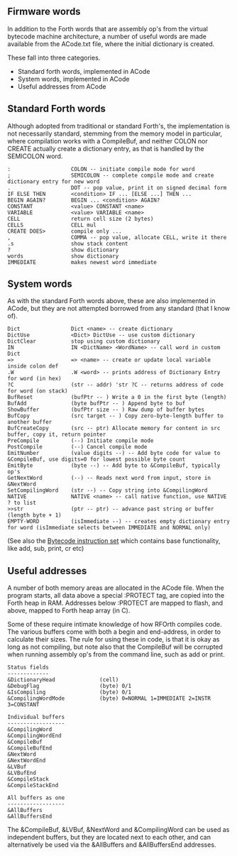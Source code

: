 Firmware words
--------------
In addition to the Forth words that are assembly op's from the virtual
bytecode machine architecture, a number of useful words are made available
from the ACode.txt file, where the initial dictionary is created.

These fall into three categories.

- Standard forth words, implemented in ACode
- System words, implemented in ACode
- Useful addresses from ACode

Standard Forth words
--------------------
Although adopted from traditional or standard Forth's, the implementation
is not necessarily standard, stemming from the memory model in particular, 
where compilation works with a CompileBuf, and neither COLON nor CREATE actually
create a dictionary entry, as that is handled by the SEMICOLON word.

```
:                   COLON -- initiate compile mode for word
;                   SEMICOLON -- complete compile mode and create dictionary entry for new word
.                   DOT -- pop value, print it on signed decimal form
IF ELSE THEN        <condition> IF ... [ELSE ...] THEN ...
BEGIN AGAIN?        BEGIN ... <condition> AGAIN?
CONSTANT            <value> CONSTANT <name>
VARIABLE            <value> VARIABLE <name>
CELL                return cell size (2 bytes)
CELLS               CELL mul
CREATE DOES>        compile only ...
,                   COMMA -- pop value, allocate CELL, write it there
.s                  show stack content
?                   show dictionary
words               show dictionary
IMMEDIATE           makes newest word immediate
```

System words
------------
As with the standard Forth words above, these are also implemented in ACode, but
they are not attempted borrowed from any standard (that I know of).

```
Dict                Dict <name> -- create dictionary
DictUse             <Dict> DictUse -- use custom dictionary
DictClear           stop using custom dictionary
IN                  IN <DictName> <WordName> -- call word in custom Dict
=>                  => <name> -- create or update local variable inside colon def
.W                  .W <word> -- prints address of Dictionary Entry for word (in hex)
?C                  (str -- addr) 'str ?C -- returns address of code for word (on stack)
BufReset            (bufPtr -- ) Write a 0 in the first byte (length)
BufAdd              (byte bufPtr -- ) Append byte to buf
ShowBuffer          (bufPtr size -- ) Raw dump of buffer bytes
BufCopy             (src target -- ) Copy zero-byte-length buffer to another buffer
BufCreateCopy       (src -- ptr) Allocate memory for content in src buffer, copy it, return pointer
PreCompile          (--) Initiate compile mode
PostCompile         (--) Cancel compile mode 
EmitNumber          (value digits --) -- Add byte code for value to &CompileBuf, use digits=0 for lowest possible byte count
EmitByte            (byte --) -- Add byte to &CompileBuf, typically op's
GetNextWord         (--) -- Reads next word from input, store in &NextWord
SetCompilingWord    (str --) -- Copy string into &CompilingWord
NATIVE              NATIVE <name> -- call native function, use NATIVE ? to list 
>>str               (ptr -- ptr) -- advance past string or buffer (length byte + 1)
EMPTY-WORD          (isImmediate --) -- creates empty dictionary entry for word (isImmediate selects between IMMEDIATE and NORMAL only)
```

(See also the [Bytecode instruction set](InstructionSet.md) which contains base functionality, like add,
sub, print, cr etc)

Useful addresses 
----------------
A number of both memory areas are allocated in the ACode file. When the program starts,
all data above a special :PROTECT tag, are copied into the Forth heap in RAM. Addresses
below :PROTECT are mapped to flash, and above, mapped to Forth heap array (in C).

Some of these require intimate knowledge of how RFOrth compiles code. The various buffers
come with both a begin and end-address, in order to calculate their sizes. The rule for
using these in code, is that it is okay as long as not compiling, but note also that
the CompileBuf will be corrupted when running assembly op's from the command line, such
as add or print.

```
Status fields
-------------
&DictionaryHead              (cell)
&DebugFlag                   (byte) 0/1
&IsCompiling                 (byte) 0/1
&CompilingWordMode           (byte) 0=NORMAL 1=IMMEDIATE 2=INSTR 3=CONSTANT

Individual buffers
------------------
&CompilingWord
&CompilingWordEnd
&CompileBuf 
&CompileBufEnd
&NextWord
&NextWordEnd
&LVBuf
&LVBufEnd
&CompileStack
&CompileStackEnd

All buffers as one
------------------
&AllBuffers
&AllBuffersEnd 
```

The &CompileBuf, &LVBuf, &NextWord and &CompilingWord can be used as independent buffers, but
they are located next to each other, and can alternatively be used via the &AllBuffers and &AllBuffersEnd
addresses.

